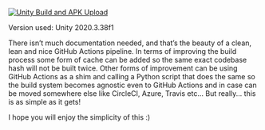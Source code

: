 [![Unity Build and APK Upload](https://github.com/yatima1460/Unity-2DPlatformerMicrogame-PipelineExample/actions/workflows/main.yml/badge.svg)](https://github.com/yatima1460/Unity-2DPlatformerMicrogame-PipelineExample/actions/workflows/main.yml)

Version used: Unity 2020.3.38f1

There isn’t much documentation needed, and that’s the beauty of a clean, lean and nice GitHub Actions pipeline.
In terms of improving the build process some form of cache can be added so the same exact codebase hash will not be built twice.
Other forms of improvement can be using GitHub Actions as a shim and calling a Python script that does the same so the build system becomes agnostic even to GitHub Actions and in case can be moved somewhere else like CircleCI, Azure, Travis etc…
But really... this is as simple as it gets!

I hope you will enjoy the simplicity of this :)
